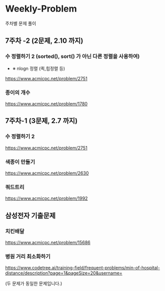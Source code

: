 # Weekly-Problem
주차별 문제 풀이

## 7주차 -2 (2문제, 2.10 까지)

### 수 정렬하기 2 (sorted(), sort() 가 아닌 다른 정렬을 사용하여)
* ※ nlogn 정렬 (퀵,힙정렬 등) 

https://www.acmicpc.net/problem/2751

### 종이의 개수
https://www.acmicpc.net/problem/1780

## 7주차-1 (3문제, 2.7 까지)

### 수 정렬하기 2
https://www.acmicpc.net/problem/2751

### 색종이 만들기
https://www.acmicpc.net/problem/2630

### 쿼드트리
https://www.acmicpc.net/problem/1992


## 삼성전자 기출문제

### 치킨배달
https://www.acmicpc.net/problem/15686
### 병원 거리 최소화하기
https://www.codetree.ai/training-field/frequent-problems/min-of-hospital-distance/description?page=1&pageSize=20&username=

(두 문제가 동일한 문제입니다.)
